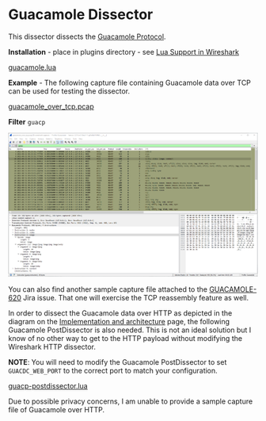 # Guacamole Dissector

This dissector dissects the [Guacamole Protocol](https://guacamole.apache.org/doc/gug/guacamole-protocol.html).

**Installation** - place in plugins directory - see [Lua Support in Wireshark](https://www.wireshark.org/docs/wsdg_html_chunked/wsluarm.html)  

[guacamole.lua](uploads/eaaa29d0c5f39991b2ea17841e6b0ea0/guacamole.lua)

**Example** - The following capture file containing Guacamole data over TCP can be used for testing the dissector.

[guacamole_over_tcp.pcap](uploads/17d12b8ac4f05c25ef7b83ed11f08550/guacamole_over_tcp.pcap)

**Filter** `guacp`

![guacamole_over_tcp](uploads/48ff80ee3e8ace9f683e9b73856cbc33/guacamole_over_tcp.png)

You can also find another sample capture file attached to the [GUACAMOLE-620](https://issues.apache.org/jira/browse/GUACAMOLE-620) Jira issue.  That one will exercise the TCP reassembly feature as well.

In order to dissect the Guacamole data over HTTP as depicted in the diagram on the [Implementation and architecture](https://guacamole.apache.org/doc/gug/guacamole-architecture.html) page, the following Guacamole PostDissector is also needed.  This is not an ideal solution but I know of no other way to get to the HTTP payload without modifying the Wireshark HTTP dissector.

**NOTE**: You will need to modify the Guacamole PostDissector to set `GUACDC_WEB_PORT` to the correct port to match your configuration.

[guacp-postdissector.lua](uploads/935f4169dd7efef222a2fcad0eab8e36/guacp-postdissector.lua)

Due to possible privacy concerns, I am unable to provide a sample capture file of Guacamole over HTTP.